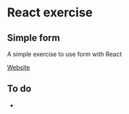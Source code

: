 # React exercise

## Simple form

A simple exercise to use form with React

[Website](https://react-emojisearch-exercise.netlify.app/)

## To do

-
